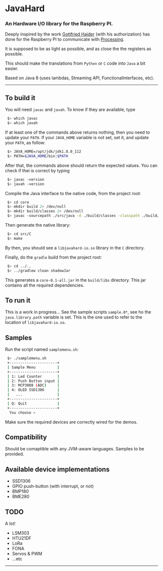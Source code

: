 # JavaHard
### An Hardware I/O library for the Raspberry PI.

Deeply inspired by the work [Gottfried Haider](https://github.com/gohai/processing) (with his authorization) has done for the Raspberry PI to communicate with [Processing](http://processing.org).

It is supposed to be as light as possible, and as close the the registers as possible.

This should make the translations from `Python` or `C` code into `Java` a bit easier.

Based on Java 8 (uses lambdas, Streaming API, FunctionalInterfaces, etc).

---

## To build it
You will need `javac` and `javah`.
To know if they are available, type
```bash
 $> which javac
 $> which javah
```
If at least one of the commands above returns nothing, then you need to update your `PATH`.
If your `JAVA_HOME` variable is not set, set it, and update your `PATH`, as follow:
```bash
 $> JAVA_HOME=/opt/jdk/jdk1.8.0_112
 $> PATH=$JAVA_HOME/bin:$PATH
```
After that, the commands above should return the expected values. You can check if thei is correct by typing
```bash
 $> javac -version
 $> javah -version
```

Compile the Java interface to the native code, from the project root:
```bash
 $> cd core
 $> mkdir build 2> /dev/null
 $> mkdir build/classes 2> /dev/null
 $> javac -sourcepath ./src/java -d ./build/classes -classpath ./build/classes -g ./src/java/jhard/io/JHardNativeInterface.java
```
Then generate the native library:
```bash
 $> cd src/C
 $> make
```
By then, you should see a `libjavahard-io.so` library in the `C` directory.

Finally, do the `gradle` build from the project root:
```bash
 $> cd ../..
 $> ../gradlew clean shadowJar
```
This generates a `core-0.1-all.jar` in the `build/libs` directory. This jar contains all the required dependencies.

## To run it
This is a work in progress... See the sample scripts `sample.0*`, see ho the `java.library.path` variable is set.
This is the one used to refer to the location of `libjavahard-io.so`.

## Samples
Run the script named `samplemenu.sh`:
```bash
 $> ./samplemenu.sh
 +----------------------+
 | Sample Menu          |
 +----------------------+
 | 1: Led Counter       |
 | 2: Push Button input |
 | 3: MCP3008 (ADC)     |
 | 4: OLED SSD1306      |
 |   ...                |
 +----------------------+
 | Q: Quit              |
 +----------------------+
  You choose >

```
Make sure the required devices are correctly wired for the demos.

## Compatibility
Should be comaptible with any JVM-aware languages. Samples to be provided.

## Available device implementations
- SSD1306
- GPIO push-button (with interrupt, or not)
- BMP180
- BME280

## TODO
A lot!

- LSM303
- HTU21DF
- LoRa
- FONA
- Servos & PWM
- ...etc

---
